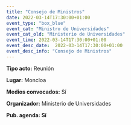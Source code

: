 ```yaml
---
title: "Consejo de Ministros"
date: 2022-03-14T17:30:00+01:00
event_type: "box_blue" 
event_cat: "Ministro de Universidades"
event_cat_old: "Ministerio de Universidades"
event_time: 2022-03-14T17:30:00+01:00
event_desc_date:  2022-03-14T17:30:00+01:00
event_desc_info: "Consejo de Ministros"
---
```


</p>
<p class="card-light list_schedule_description"><b>Tipo acto:</b> Reunión  
</p>
<p class="card-light list_schedule_description"><b>Lugar:</b> Moncloa
</p>
<p class="card-light list_schedule_description"><b>Medios convocados:</b> Sí  
<p class="card-light list_schedule_description"><b>Organizador:</b> Ministerio de Universidades
</p>
</p>
<p class="card-light list_schedule_description"><b>Pub. agenda: Sí  
</p>